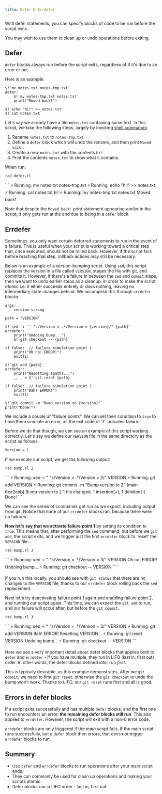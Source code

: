 ```yaml
---
title: Defer & Errdefer
---
```


With defer statements, you can specify blocks of code to be run before the script exits.

You may wish to use them to clean up or undo operations before exiting.

## Defer

`defer` blocks always run before the script exits, regardless of if it's due to an error or not.

Here is an example:

```rad title="defer.rsl"
$!`mv notes.txt notes-tmp.txt`
defer:
    $!`mv notes-tmp.txt notes.txt`
    print("Moved back!")

$!`echo "hi!" >> notes.txt`
$!`cat notes.txt`
```

Let's say we already have a file `notes.txt` containing some text. In this script, we take the following steps, largely by invoking [shell commands](./shell-commands.md):

1. Rename `notes.txt` to `notes-tmp.txt`
2. Define a `defer` block which will undo the rename, and then print `Moved back!`.
3. Create a *new* `notes.txt` with the contents `hi!`
4. Print the contents `notes.txt` to show what it contains.

When run:

```shell
rad defer.rl
```

<div class="result">
```
⚡️ Running: mv notes.txt notes-tmp.txt
⚡️ Running: echo "hi!" >> notes.txt
⚡️ Running: cat notes.txt
hi!
⚡️ Running: mv notes-tmp.txt notes.txt
Moved back!
```
</div>

Note that despite the `Moved back!` print statement appearing *earlier* in the script, it only gets run at the end due to being in a `defer` block.

## Errdefer

Sometimes, you only want certain deferred statements to run in the event of a failure.
This is useful when your script is working toward a critical step that, once executed, should not be rolled back.
However, if the script fails before reaching that step, rollback actions may still be necessary.

Below is an example of a version-bumping script. Using `sed`, this script replaces the version in a file called `VERSION`, stages the file with git,
and commits it. However, if there's a failure in between the `sed` and `commit` steps, then we want to undo earlier steps as a cleanup, in order to
make the script *atomic* i.e. it either succeeds entirely or does nothing, leaving no intermediary state changes behind. We accomplish this through `errdefer` blocks. 

```rad title="bump.rsl"
args:
    version string

path = "VERSION"

$!`sed -i '' "s/Version = .*/Version = {version}/" {path}`
errdefer:
    print("Undoing bump...")
    $!`git checkout -- {path}`

if false:  // failure simulation point 1
    print("Oh no! ERROR!")
    exit(1)

$!`git add {path}`
errdefer:
    print("Resetting {path}...")
    _, _ = $!`git reset {path}`

if false:  // failure simulation point 2
    print("Bah! ERROR!")
    exit(1)

$!`git commit -m "Bump version to {version}"`
print("Done!")
```

We include a couple of "failure points". We can set their condition to `true` to have them simulate an error, as the exit code of '1' indicates failure.

Before we do that though, we can see an example of this script working correctly. Let's say we define our `VERSION` file in the same directory as the script as follows:

```txt title="VERSION"
Version = 1
```

If we execute our script, we get the following output:

```shell
rad bump.rl 2
```

<div class="result">
```
⚡️ Running: sed -i '' "s/Version = .*/Version = 2/" VERSION
⚡️ Running: git add VERSION
⚡️ Running: git commit -m "Bump version to 2"
[main 6ce2ebb] Bump version to 2
 1 file changed, 1 insertion(+), 1 deletion(-)
Done!
```
</div>

We can see the series of commands get run as we expect, including output from git. Notice that none of our `errdefer` blocks ran, because there were no failures.

**Now let's say that we activate failure point 1** by setting its condition to `true`. This means that, after performing the `sed` command, but before we `git add`, the script exits, and we trigger just the first `errdefer` block to 'reset' the `VERSION` file.

```shell
rad bump.rl 3
```

<div class="result">
```
⚡️ Running: sed -i '' "s/Version = .*/Version = 3/" VERSION
Oh no! ERROR!
Undoing bump...
⚡️ Running: git checkout -- VERSION
```
</div>

If you run this locally, you should see with `git status` that there are no changes to the `VERSION` file, thanks to our `errdefer` block rolling back the `sed` replacement.

Next let's try deactivating failure point 1 again and enabling failure point 2, and running our script again. This time, we can expect the `git add` to run, and our failure will occur after, but before the `git commit`.

```shell
rad bump.rl 3
```

<div class="result">
```
⚡️ Running: sed -i '' "s/Version = .*/Version = 3/" VERSION
⚡️ Running: git add VERSION
Bah! ERROR!
Resetting VERSION...
⚡️ Running: git reset VERSION
Undoing bump...
⚡️ Running: git checkout -- VERSION
```
</div>

Here we see a very important detail about defer blocks that applies both to `defer` and `errdefer` - if you have multiple, they run in LIFO (last in, first out) order. In other words, the defer blocks defined *later* run *first*.

This is typically desirable, as this example demonstrates. After we `git commit`, we need to first `git reset`, otherwise the `git checkout` to undo the bump won't work. Thanks to LIFO, our `git reset` runs first and all is good.

## Errors in defer blocks

If a script exits successfully and has multiple `defer` blocks, and the first one to run encounters an error, **the remaining defer blocks still run**. This also applies to `errdefer`. However, the script will exit with a non-0 error code.

`errdefer` blocks are only triggered if the *main script* fails. If the main script runs successfully, but a `defer` block then errors, that does *not* trigger `errdefer` blocks to run.

## Summary

- Use `defer` and `errdefer` blocks to run operations after your main script ends.
- They can commonly be used for clean up operations and making your scripts atomic.
- Defer blocks run in LIFO order - last in, first out.

[//]: # (todo next? or end guide?)
